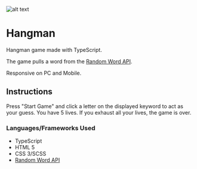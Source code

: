 ﻿![alt text](./assets/images/readme\_head.png)

# Hangman 

Hangman game made with TypeScript. 

The game pulls a word from the [Random Word API](http://random-word-api.herokuapp.com/home). 

Responsive on PC and Mobile. 

## Instructions

Press "Start Game" and click a letter on the displayed keyword to act as your guess. 
You have 5 lives. If you exhaust all your lives, the game is over. 


### Languages/Frameworks Used

* TypeScript
* HTML 5
* CSS 3/SCSS
* [Random Word API](http://random-word-api.herokuapp.com/home)

